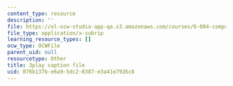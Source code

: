 ```yaml
---
content_type: resource
description: ''
file: https://ol-ocw-studio-app-qa.s3.amazonaws.com/courses/6-004-computation-structures-spring-2017/076b137be6a95dc28387e3a41e7926c8_QCo-RtfLzyc.vtt
file_type: application/x-subrip
learning_resource_types: []
ocw_type: OCWFile
parent_uid: null
resourcetype: Other
title: 3play caption file
uid: 076b137b-e6a9-5dc2-8387-e3a41e7926c8
---
```

